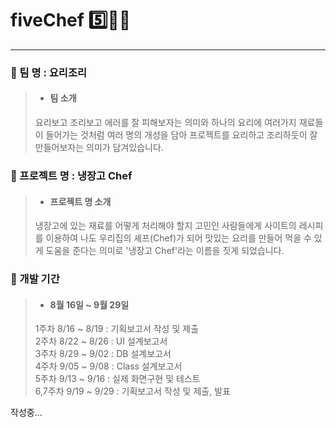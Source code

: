 # fiveChef :five::man_cook:
------------------------------
 ### :spaghetti: 팀 명 : 요리조리
> * ####  팀 소개
>  요리보고 조리보고 에러를 잘 피해보자는 의미와 하나의 요리에 여러가지 재료들이 들어가는 것처럼 여러 명의 개성을 담아 프로젝트를 요리하고 조리하듯이 잘 만들어보자는 의미가 담겨있습니다.

 ### :fork_and_knife: 프로젝트 명 : 냉장고 Chef
> * #### 프로젝트 명 소개
>  냉장고에 있는 재료를 어떻게 처리해야 할지 고민인 사람들에게 사이트의 레시피를 이용하여 나도 우리집의 셰프(Chef)가 되어 맛있는 요리를 만들어 먹을 수 있게 도움을 준다는 의미로 '냉장고 Chef'라는 이름을 짓게 되었습니다.

 ### :calendar: 개발 기간
> * #### 8월 16일 ~ 9월 29일
> 1주차 8/16 ~ 8/19 : 기획보고서 작성 및 제출  
> 2주차 8/22 ~ 8/26 : UI 설계보고서  
> 3주차 8/29 ~ 9/02 : DB 설계보고서  
> 4주차 9/05 ~ 9/08 : Class 설계보고서  
> 5주차 9/13 ~ 9/16 : 실제 화면구현 및 테스트  
> 6,7주차 9/19 ~ 9/29 : 기획보고서 작성 및 제출, 발표  

작성중...
